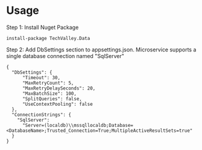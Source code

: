 ﻿

# Usage

Step 1: Install Nuget Package

`install-package TechValley.Data`

Step 2: Add DbSettings section to appsettings.json.  Microservice supports a single database connection named
"SqlServer"

```
{
  "DbSettings": {
      "Timeout": 30,
      "MaxRetryCount": 5,
      "MaxRetryDelaySeconds": 20,
      "MaxBatchSize": 100,
      "SplitQueries": false,
      "UseContextPooling": false
  },
  "ConnectionStrings": {
    "SqlServer":
      "Server=(localdb)\\mssqllocaldb;Database=<DatabaseName>;Trusted_Connection=True;MultipleActiveResultSets=true"
  }
}
```

